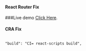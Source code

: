 #### React Router Fix

###Live demo [Click Here](https://vercel.com/lalithyagnavalkya/cocktail-react-project).

#### CRA Fix

```

"build": "CI= react-scripts build",

```
